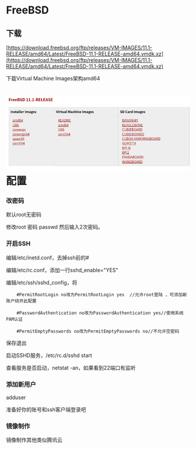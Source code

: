 # FreeBSD

## 下载

[https://download.freebsd.org/ftp/releases/VM-IMAGES/11.1-RELEASE/amd64/Latest/FreeBSD-11.1-RELEASE-amd64.vmdk.xz](https://download.freebsd.org/ftp/releases/VM-IMAGES/11.1-RELEASE/amd64/Latest/FreeBSD-11.1-RELEASE-amd64.vmdk.xz)

下载Virtual Machine Images架构amd64

# ![](/assets/FreeBSD_vm.png)配置

### 改密码

默认root无密码

修改root 密码 passwd 然后输入2次密码。

### 开启SSH

编辑/etc/inetd.conf，去掉ssh前的\#

编辑/etc/rc.conf，添加一行sshd\_enable="YES"

编辑/etc/ssh/sshd\_config，将

```
    #PermitRootLogin no改为PermitRootLogin yes  //允许root登陆 ，可添加新账户绕开此配置

    #PasswordAuthentication no改为PasswordAuthentication yes//使用系统PAM认证

    #PermitEmptyPasswords no改为PermitEmptyPasswords no//不允许空密码
```

保存退出

启动SSHD服务，/etc/rc.d/sshd start

查看服务是否启动，netstat -an，如果看到22端口有监听

### 添加新用户

adduser

准备好你的账号和ssh客户端登录吧

### 镜像制作

镜像制作其他类似腾讯云

